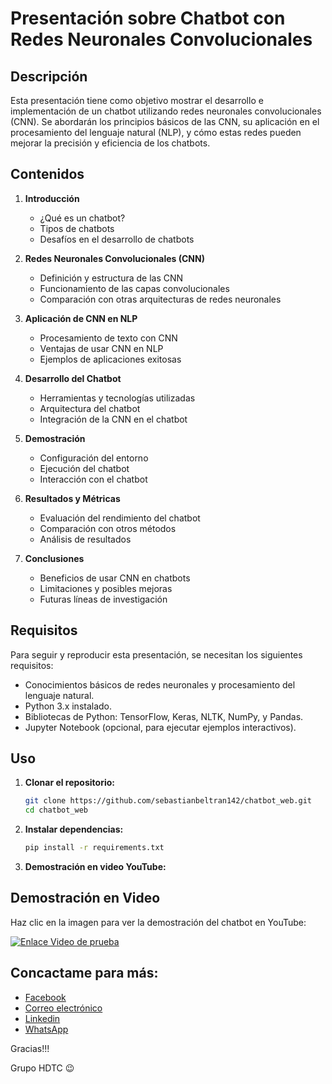 # Presentación sobre Chatbot con Redes Neuronales Convolucionales

## Descripción

Esta presentación tiene como objetivo mostrar el desarrollo e implementación de un chatbot utilizando redes neuronales convolucionales (CNN). Se abordarán los principios básicos de las CNN, su aplicación en el procesamiento del lenguaje natural (NLP), y cómo estas redes pueden mejorar la precisión y eficiencia de los chatbots.

## Contenidos

1. **Introducción**
   - ¿Qué es un chatbot?
   - Tipos de chatbots
   - Desafíos en el desarrollo de chatbots

2. **Redes Neuronales Convolucionales (CNN)**
   - Definición y estructura de las CNN
   - Funcionamiento de las capas convolucionales
   - Comparación con otras arquitecturas de redes neuronales

3. **Aplicación de CNN en NLP**
   - Procesamiento de texto con CNN
   - Ventajas de usar CNN en NLP
   - Ejemplos de aplicaciones exitosas

4. **Desarrollo del Chatbot**
   - Herramientas y tecnologías utilizadas
   - Arquitectura del chatbot
   - Integración de la CNN en el chatbot

5. **Demostración**
   - Configuración del entorno
   - Ejecución del chatbot
   - Interacción con el chatbot

6. **Resultados y Métricas**
   - Evaluación del rendimiento del chatbot
   - Comparación con otros métodos
   - Análisis de resultados

7. **Conclusiones**
   - Beneficios de usar CNN en chatbots
   - Limitaciones y posibles mejoras
   - Futuras líneas de investigación

## Requisitos

Para seguir y reproducir esta presentación, se necesitan los siguientes requisitos:

- Conocimientos básicos de redes neuronales y procesamiento del lenguaje natural.
- Python 3.x instalado.
- Bibliotecas de Python: TensorFlow, Keras, NLTK, NumPy, y Pandas.
- Jupyter Notebook (opcional, para ejecutar ejemplos interactivos).

## Uso

1. **Clonar el repositorio:**
   ```sh
   git clone https://github.com/sebastianbeltran142/chatbot_web.git
   cd chatbot_web

2. **Instalar dependencias:**
   ```sh
   pip install -r requirements.txt


3. **Demostración en video YouTube:**
## Demostración en Video

Haz clic en la imagen para ver la demostración del chatbot en YouTube:

[![Enlace Video de prueba](https://img.youtube.com/vi/UzBce1NP1dE/hqdefault.jpg)](https://www.youtube.com/watch?v=UzBce1NP1dE)

## Concactame para más:
- [Facebook](https://www.facebook.com/hdtecco)
- [Correo electrónico](mailto:serviciohdtecco@gmail.com)
- [Linkedin](https://www.linkedin.com/in/sebastianbeltran142/)
- [WhatsApp](https://wa.me/3125596416)

Gracias!!!

Grupo HDTC 😉

